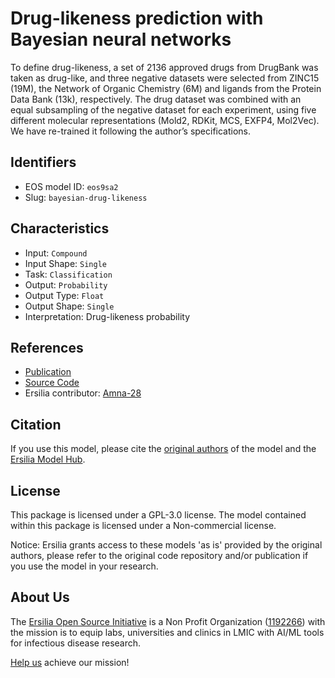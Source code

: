 # Drug-likeness prediction with Bayesian neural networks

To define drug-likeness, a set of 2136 approved drugs from DrugBank was taken as drug-like, and three negative datasets were selected from ZINC15 (19M), the Network of Organic Chemistry (6M) and ligands from the Protein Data Bank (13k), respectively. The drug dataset was combined with an equal subsampling of the negative dataset for each experiment, using five different molecular representations (Mold2, RDKit, MCS, EXFP4, Mol2Vec). We have re-trained it following the author’s specifications.

## Identifiers

* EOS model ID: `eos9sa2`
* Slug: `bayesian-drug-likeness`

## Characteristics

* Input: `Compound`
* Input Shape: `Single`
* Task: `Classification`
* Output: `Probability`
* Output Type: `Float`
* Output Shape: `Single`
* Interpretation: Drug-likeness probability

## References

* [Publication](https://www.nature.com/articles/s42256-020-0209-y)
* [Source Code](https://github.com/Nanotekton/drugability/tree/v0.1)
* Ersilia contributor: [Amna-28](https://github.com/Amna-28)

## Citation

If you use this model, please cite the [original authors](https://www.nature.com/articles/s42256-020-0209-y) of the model and the [Ersilia Model Hub](https://github.com/ersilia-os/ersilia/blob/master/CITATION.cff).

## License

This package is licensed under a GPL-3.0 license. The model contained within this package is licensed under a Non-commercial license.

Notice: Ersilia grants access to these models 'as is' provided by the original authors, please refer to the original code repository and/or publication if you use the model in your research.

## About Us

The [Ersilia Open Source Initiative](https://ersilia.io) is a Non Profit Organization ([1192266](https://register-of-charities.charitycommission.gov.uk/charity-search/-/charity-details/5170657/full-print)) with the mission is to equip labs, universities and clinics in LMIC with AI/ML tools for infectious disease research.

[Help us](https://www.ersilia.io/donate) achieve our mission!